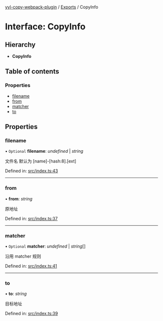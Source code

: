 [yyl-copy-webpack-plugin](../README.md) / [Exports](../modules.md) / CopyInfo

# Interface: CopyInfo

## Hierarchy

* **CopyInfo**

## Table of contents

### Properties

- [filename](copyinfo.md#filename)
- [from](copyinfo.md#from)
- [matcher](copyinfo.md#matcher)
- [to](copyinfo.md#to)

## Properties

### filename

• `Optional` **filename**: *undefined* \| *string*

文件名 默认为 [name]-[hash:8].[ext]

Defined in: [src/index.ts:43](https://github.com/jackness1208/yyl-copy-webpack-plugin/blob/1c6f516/src/index.ts#L43)

___

### from

• **from**: *string*

原地址

Defined in: [src/index.ts:37](https://github.com/jackness1208/yyl-copy-webpack-plugin/blob/1c6f516/src/index.ts#L37)

___

### matcher

• `Optional` **matcher**: *undefined* \| *string*[]

沿用 matcher 规则

Defined in: [src/index.ts:41](https://github.com/jackness1208/yyl-copy-webpack-plugin/blob/1c6f516/src/index.ts#L41)

___

### to

• **to**: *string*

目标地址

Defined in: [src/index.ts:39](https://github.com/jackness1208/yyl-copy-webpack-plugin/blob/1c6f516/src/index.ts#L39)
